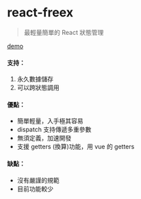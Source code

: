 # react-freex

> 最輕量簡單的 React 狀態管理

[demo](https://codesandbox.io/s/react-freex-h5dk6)

#### 支持：

1. 永久數據儲存
2. 可以跨狀態調用

#### 優點：

- 簡單輕量，入手極其容易
- dispatch 支持傳遞多重參數
- 無須定義，加速開發
- 支援 getters (換算)功能，用 vue 的 getters

#### 缺點：

- 沒有嚴謹的規範
- 目前功能較少